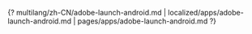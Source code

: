 {? multilang/zh-CN/adobe-launch-android.md | localized/apps/adobe-launch-android.md | pages/apps/adobe-launch-android.md ?}
